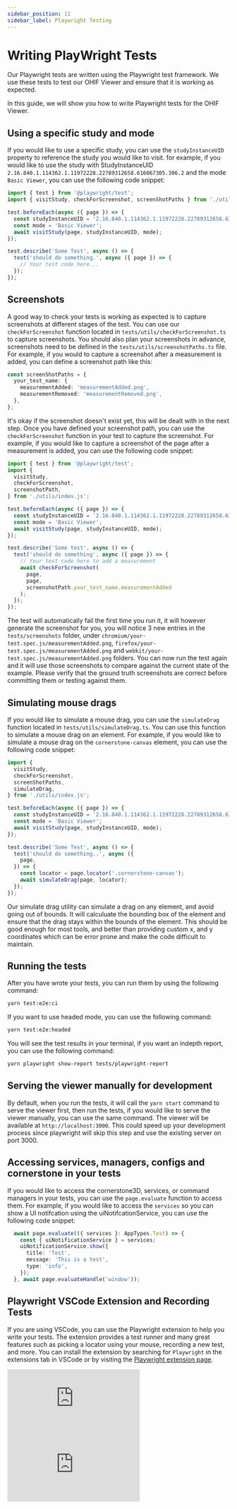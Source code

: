 ```yaml
---
sidebar_position: 11
sidebar_label: Playwright Testing
---
```


# Writing PlayWright Tests

Our Playwright tests are written using the Playwright test framework. We use these tests to test our OHIF Viewer and ensure that it is working as expected.

In this guide, we will show you how to write Playwright tests for the OHIF Viewer.

## Using a specific study and mode

If you would like to use a specific study, you can use the `studyInstanceUID` property to reference the study you would like to visit. for example, if you would like to use the study with StudyInstanceUID `2.16.840.1.114362.1.11972228.22789312658.616067305.306.2` and the mode `Basic Viewer`, you can use the following code snippet:

```ts
import { test } from '@playwright/test';
import { visitStudy, checkForScreenshot, screenShotPaths } from './utils/index.js';

test.beforeEach(async ({ page }) => {
  const studyInstanceUID = '2.16.840.1.114362.1.11972228.22789312658.616067305.306.2';
  const mode = 'Basic Viewer';
  await visitStudy(page, studyInstanceUID, mode);
});

test.describe('Some Test', async () => {
  test('should do something.', async ({ page }) => {
    // Your test code here...
  });
});

```

## Screenshots

A good way to check your tests is working as expected is to capture screenshots at different stages of the test. You can use our `checkForScreenshot` function located in `tests/utils/checkForScreenshot.ts` to capture screenshots. You should also plan your screenshots in advance, screenshots need to be defined in the `tests/utils/screenshotPaths.ts` file. For example, if you would to capture a screenshot after a measurement is added, you can define a screenshot path like this:

```ts
const screenShotPaths = {
  your_test_name: {
    measurementAdded: 'measurementAdded.png',
    measurementRemoved: 'measurementRemoved.png',
  },
};
```

It's okay if the screenshot doesn't exist yet, this will be dealt with in the next step. Once you have defined your screenshot path, you can use the `checkForScreenshot` function in your test to capture the screenshot. For example, if you would like to capture a screenshot of the page after a measurement is added, you can use the following code snippet:

```ts
import { test } from '@playwright/test';
import {
  visitStudy,
  checkForScreenshot,
  screenshotPath,
} from './utils/index.js';

test.beforeEach(async ({ page }) => {
  const studyInstanceUID = '2.16.840.1.114362.1.11972228.22789312658.616067305.306.2';
  const mode = 'Basic Viewer';
  await visitStudy(page, studyInstanceUID, mode);
});

test.describe('Some test', async () => {
  test('should do something', async ({ page }) => {
    // Your test code here to add a measurement
    await checkForScreenshot(
      page,
      page,
      screenshotPath.your_test_name.measurementAdded
    );
  });
});
```

The test will automatically fail the first time you run it, it will however generate the screenshot for you, you will notice 3 new entries in the `tests/screenshots` folder, under `chromium/your-test.spec.js/measurementAdded.png`, `firefox/your-test.spec.js/measurementAdded.png` and `webkit/your-test.spec.js/measurementAdded.png` folders. You can now run the test again and it will use those screenshots to compare against the current state of the example. Please verify that the ground truth screenshots are correct before committing them or testing against them.

## Simulating mouse drags

If you would like to simulate a mouse drag, you can use the `simulateDrag` function located in `tests/utils/simulateDrag.ts`. You can use this function to simulate a mouse drag on an element. For example, if you would like to simulate a mouse drag on the `cornerstone-canvas` element, you can use the following code snippet:

```ts
import {
  visitStudy,
  checkForScreenshot,
  screenShotPaths,
  simulateDrag,
} from './utils/index.js';

test.beforeEach(async ({ page }) => {
  const studyInstanceUID = '2.16.840.1.114362.1.11972228.22789312658.616067305.306.2';
  const mode = 'Basic Viewer';
  await visitStudy(page, studyInstanceUID, mode);
});

test.describe('Some Test', async () => {
  test('should do something..', async ({
    page,
  }) => {
    const locator = page.locator('.cornerstone-canvas');
    await simulateDrag(page, locator);
  });
});
```

Our simulate drag utility can simulate a drag on any element, and avoid going out of bounds. It will calculuate the bounding box of the element and ensure that the drag stays within the bounds of the element. This should be good enough for most tools, and better than providing custom x, and y coordinates which can be error prone and make the code difficult to maintain.

## Running the tests

After you have wrote your tests, you can run them by using the following command:

```bash
yarn test:e2e:ci
```

If you want to use headed mode, you can use the following command:

```bash
yarn test:e2e:headed
```

You will see the test results in your terminal, if you want an indepth report, you can use the following command:

```bash
yarn playwright show-report tests/playwright-report
```

## Serving the viewer manually for development

By default, when you run the tests, it will call the `yarn start` command to serve the viewer first, then run the tests, if you would like to serve the viewer manually, you can use the same command. The viewer will be available at `http://localhost:3000`. This could speed up your development process since playwright will skip this step and use the existing server on port 3000.

## Accessing services, managers, configs and cornerstone in your tests

If you would like to access the cornerstone3D, services, or command managers in your tests, you can use the `page.evaluate` function to access them. For example, if you would like to access the `services` so you can show a UI notifcation using the uiNotifcationService, you can use the following code snippet:

```ts
  await page.evaluate(({ services }: AppTypes.Test) => {
    const { uiNotificationService } = services;
    uiNotificationService.show({
      title: 'Test',
      message: 'This is a test',
      type: 'info',
    });
  }, await page.evaluateHandle('window'));
 ```

## Playwright VSCode Extension and Recording Tests

If you are using VSCode, you can use the Playwright extension to help you write your tests. The extension provides a test runner and many great features such as picking a locator using your mouse, recording a new test, and more. You can install the extension by searching for `Playwright` in the extensions tab in VSCode or by visiting the [Playwright extension page](https://marketplace.visualstudio.com/items?itemName=ms-playwright.playwright).

<div style={{padding:"56.25% 0 0 0", position:"relative"}}>
    <iframe src="https://player.vimeo.com/video/949208495?badge=0&amp;autopause=0&amp;player_id=0&amp;app_id=58479"
    frameBorder="0" allow="cross-origin-isolated" allowFullScreen style= {{ position:"absolute",top:0,left:0,width:"100%",height:"100%"}} title="Playwright Extension"></iframe>
</div>


<div style={{padding:"56.25% 0 0 0", position:"relative"}}>
    <iframe src="https://player.vimeo.com/video/949191936?badge=0&amp;autopause=0&amp;player_id=0&amp;app_id=58479"
    frameBorder="0" allow="cross-origin-isolated" allowFullScreen style= {{ position:"absolute",top:0,left:0,width:"100%",height:"100%"}} title="Playwright Extension"></iframe>
</div>
